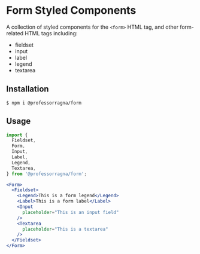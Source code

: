 # Form Styled Components

A collection of styled components for the `<form>` HTML tag, and other form-related HTML tags including:

- fieldset
- input
- label
- legend
- textarea

## Installation

```
$ npm i @professorragna/form
```

## Usage

```jsx
import {
  Fieldset,
  Form,
  Input,
  Label,
  Legend,
  Textarea,
} from '@professorragna/form';

<Form>
  <Fieldset>
    <Legend>This is a form legend</Legend>
    <Label>This is a form label</Label>
    <Input
      placeholder="This is an input field"
    />
    <Textarea
      placeholder="This is a textarea"
    />
  </Fieldset>
</Form>
```
